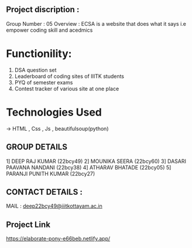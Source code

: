 ## Project discription : 
Group Number : 05
Overview : 
ECSA is a website that does what it says i.e empower coding skill and acedmics 

# Functionility:
1. DSA question set
2. Leaderboard of coding sites of IIITK students
3. PYQ of semester exams
4. Contest tracker of various site at one place

# Technologies Used
-> HTML , Css , Js , beautifulsoup(python)

## GROUP DETAILS 
1] DEEP RAJ KUMAR (22bcy49)
2] MOUNIKA SEERA (22bcy60)
3] DASARI PAAVANA NANDANI (22bcy38)
4] ATHARAV BHATADE (22bcy05)
5] PARANJI PUNITH KUMAR (22bcy27)

## CONTACT DETAILS :
MAIL : deep22bcy49@iiitkottayam.ac.in

## Project Link
https://elaborate-pony-e66beb.netlify.app/


